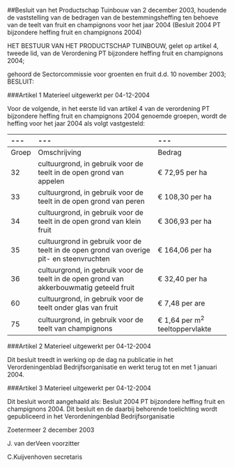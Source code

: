<meta http-equiv='Content-Type' content='text/html; charset=utf-8' />

##Besluit van het Productschap Tuinbouw van 2 december 2003, houdende de vaststelling van de bedragen van de bestemmingsheffing ten behoeve van de teelt van fruit en champignons voor het jaar 2004 (Besluit 2004 PT bijzondere heffing fruit en champignons 2004)

HET BESTUUR VAN HET PRODUCTSCHAP TUINBOUW,
gelet op artikel 4, tweede lid, van de Verordening PT bijzondere heffing fruit en champignons 2004;

gehoord de Sectorcommissie voor groenten en fruit d.d. 10 november 2003;
BESLUIT:

###Artikel 1 
Materieel uitgewerkt per 04-12-2004 

Voor de volgende, in het eerste lid van artikel 4 van de verordening PT bijzondere heffing fruit en champignons 2004 genoemde groepen, wordt de heffing voor het jaar 2004 als volgt vastgesteld:

| --- | --- | --- |
|:---|:---|:---|
|Groep |Omschrijving |Bedrag |
|32 |cultuurgrond, in gebruik voor de teelt in de open grond van appelen |€ 72,95 per ha |
|33 |cultuurgrond, in gebruik voor de teelt in de open grond van peren |€ 108,30 per ha |
|34 |cultuurgrond, in gebruik voor de teelt in de open grond van klein fruit |€ 306,93 per ha |
|35 |cultuurgrond in gebruik voor de teelt in de open grond van overige pit- en steenvruchten |€ 164,06 per ha |
|36 |cultuurgrond, in gebruik voor de teelt in de open grond van akkerbouwmatig geteeld fruit |€ 32,40 per ha |
|60 |cultuurgrond, in gebruik voor de teelt onder glas van fruit |€ 7,48 per are |
|75 |cultuurgrond, in gebruik voor de teelt van champignons |€ 1,64 per m<sup>2</sup> teeltoppervlakte |

###Artikel 2 
Materieel uitgewerkt per 04-12-2004 

Dit besluit treedt in werking op de dag na publicatie in het Verordeningenblad Bedrijfsorganisatie en werkt terug tot en met 1 januari 2004.

###Artikel 3 
Materieel uitgewerkt per 04-12-2004 

Dit besluit wordt aangehaald als: Besluit 2004 PT bijzondere heffing fruit en champignons 2004.
Dit besluit en de daarbij behorende toelichting wordt gepubliceerd in het Verordeningenblad Bedrijfsorganisatie

Zoetermeer
2 december 2003

J. van derVeen
voorzitter

C.Kuijvenhoven
secretaris
